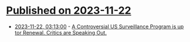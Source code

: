 # [Published on 2023-11-22](index.md)

* [2023-11-22, 03:13:00](https://soylentnews.org/article.pl?sid=23/11/21/0249216&from=rss) - [A Controversial US Surveillance Program is up tor Renewal. Critics are Speaking Out.](https://soylentnews.org/article.pl?sid=23/11/21/0249216&from=rss)
